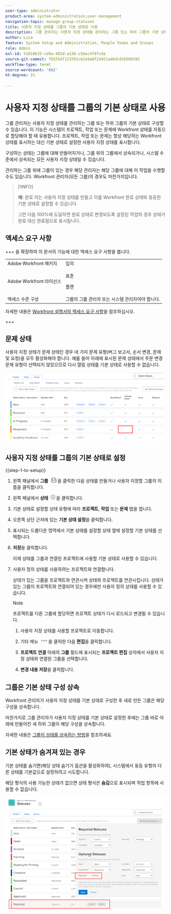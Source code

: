 ```yaml
---
user-type: administrator
product-area: system-administration;user-management
navigation-topic: manage-group-statuses
title: 사용자 지정 상태를 그룹의 기본 상태로 사용
description: 그룹 관리자는 사용자 지정 상태를 관리하는 그룹 또는 하위 그룹의 기본 상태로 구성할 수 있습니다.
author: Lisa
feature: System Setup and Administration, People Teams and Groups
role: Admin
exl-id: 51018635-cd9a-402d-a136-c5bec4707cda
source-git-commit: fb555df123701c62e9a0f2d451ad6dcd16586595
workflow-type: tm+mt
source-wordcount: '662'
ht-degree: 1%

---
```


# 사용자 지정 상태를 그룹의 기본 상태로 사용

그룹 관리자는 사용자 지정 상태를 관리하는 그룹 또는 하위 그룹의 기본 상태로 구성할 수 있습니다. 이 기능은 시스템이 프로젝트, 작업 또는 문제에 Workfront 상태를 자동으로 할당해야 할 때 유용합니다. 프로젝트, 작업 또는 문제는 항상 해당하는 Workfront 상태를 표시하는 대신 기본 상태로 설정한 사용자 지정 상태를 표시합니다.

구성하는 상태는 그룹에 대해 만들어지거나, 그룹 위의 그룹에서 상속되거나, 시스템 수준에서 상속되는 모든 사용자 지정 상태일 수 있습니다.

관리하는 그룹 위에 그룹이 있는 경우 해당 관리자는 해당 그룹에 대해 이 작업을 수행할 수도 있습니다. Workfront 관리자(모든 그룹)의 경우도 마찬가지입니다.

>[!INFO]
>
>**예:** 완료 라는 사용자 지정 상태를 만들고 이를 Workfront 완료 상태와 동등한 기본 상태로 설정할 수 있습니다.
>
>그런 다음 100%에 도달하면 완료 상태로 변경되도록 설정된 작업의 경우 상태가 완료 대신 완료됨으로 표시됩니다.

## 액세스 요구 사항

+++ 을 확장하여 이 문서의 기능에 대한 액세스 요구 사항을 봅니다.

<table style="table-layout:auto"> 
 <col> 
 <col> 
 <tbody> 
  <tr> 
   <td>Adobe Workfront 패키지</td> 
   <td>임의</td> 
  </tr> 
  <tr> 
  <tr> 
   <td>Adobe Workfront 라이선스</td> 
   <td>
   <p>표준</p>
   <p>플랜</p></td>
  </tr> 
  </tr> 
  <tr> 
   <td>액세스 수준 구성</td> 
   <td>그룹의 그룹 관리자 또는 시스템 관리자여야 합니다.</td>
  </tr> 
 </tbody> 
</table>

자세한 내용은 [Workfront 설명서의 액세스 요구 사항](/help/quicksilver/administration-and-setup/add-users/access-levels-and-object-permissions/access-level-requirements-in-documentation.md)을 참조하십시오.

+++

## 문제 상태

사용자 지정 상태가 문제 상태인 경우 네 가지 문제 유형(버그 보고서, 순서 변경, 문제 및 요청)을 모두 활성화해야 합니다. 예를 들어 아래에 표시된 문제 상태에서 주문 변경 문제 유형이 선택되지 않았으므로 다시 열림 상태를 기본 상태로 사용할 수 없습니다.

![모든 문제 유형 사용](assets/all-4-issue-types-enabled.png)

## 사용자 지정 상태를 그룹의 기본 상태로 설정

{{step-1-to-setup}}

1. 왼쪽 패널에서 **그룹** ![그룹](assets/groups-icon.png)을 클릭한 다음 상태를 만들거나 사용자 지정할 그룹의 이름을 클릭합니다.
1. 왼쪽 패널에서 **상태** ![톱니바퀴 설정 아이콘](assets/gear-icon-settings.png)을 클릭합니다.
1. 기본 상태로 설정할 상태 유형에 따라 **프로젝트**, **작업** 또는 **문제** 탭을 엽니다.
1. 오른쪽 상단 근처에 있는 **기본 상태 설정**&#x200B;을 클릭합니다.
1. 표시되는 드롭다운 영역에서 기본 상태를 설정할 상태 옆에 설정할 기본 상태를 선택합니다.
1. **저장**&#x200B;을 클릭합니다.

   이제 상태를 그룹과 연결된 프로젝트에 사용할 기본 상태로 사용할 수 있습니다.

1. 사용자 정의 상태를 사용하려는 프로젝트와 연결합니다.

   상태가 있는 그룹을 프로젝트와 연관시켜 상태와 프로젝트를 연관시킵니다. 상태가 있는 그룹이 프로젝트와 연결되어 있는 경우에만 사용자 정의 상태를 사용할 수 있습니다.

   >[!NOTE]
   >
   >프로젝트를 다른 그룹에 할당하면 프로젝트 상태가 다시 로드되고 변경될 수 있습니다.

   1. 사용자 지정 상태를 사용할 프로젝트로 이동합니다.
   1. 기타 메뉴 ![기타 아이콘](assets/more-icon.png)을 클릭한 다음 **편집**&#x200B;을 클릭합니다.
   1. **프로젝트 연결** 아래의 **그룹** 필드에 표시되는 **프로젝트 편집** 상자에서 사용자 지정 상태와 연결된 그룹을 선택합니다.

   1. **변경 내용 저장**&#x200B;을 클릭합니다.

## 그룹은 기본 상태 구성 상속

Workfront 관리자가 사용자 지정 상태를 기본 상태로 구성한 후 새로 만든 그룹은 해당 구성을 상속합니다.

마찬가지로 그룹 관리자가 사용자 지정 상태를 기본 상태로 설정한 후에는 그룹 바로 아래에 만들어진 새 하위 그룹이 해당 구성을 상속합니다.

자세한 내용은 [그룹이 상태를 상속하는 방법](../../../administration-and-setup/manage-groups/manage-group-statuses/how-groups-inherit-statuses.md)을 참조하세요.

## 기본 상태가 숨겨져 있는 경우

기본 상태를 숨기면(해당 상태 숨기기 옵션을 활성화하여), 시스템에서 동등 유형의 다른 상태를 기본값으로 설정하려고 시도합니다.

해당 형식의 사용 가능한 상태가 없으면 상태 형식은 **숨김**&#x200B;으로 표시되며 작업 항목에 사용할 수 없습니다.

![사용 가능한 상태 없음](assets/when-hide-default-status-no-equivalent.png)
